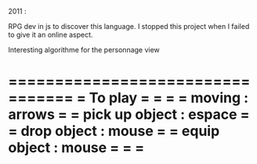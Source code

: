 2011 :

RPG dev in js to discover this language.
I stopped this project when I failed to give it an online aspect.

Interesting algorithme for the personnage view

=================================
= To play                       =
=                               =
= moving         : arrows       =
= pick up object : espace       =
= drop object    : mouse        =
= equip object   : mouse        =
=                               =
=================================